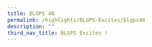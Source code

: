```yaml
---
title: BLGPS 40
permalink: /highlights/BLGPS-Excites/blgps40
description: ""
third_nav_title: BLGPS Excites !
---
```

